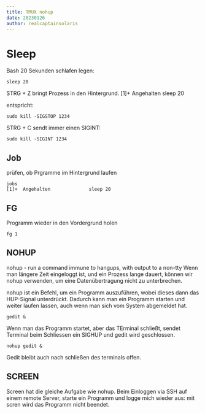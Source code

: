 ```yaml
---
title: TMUX nohup 
date: 20230126
author: realcaptainsolaris 
---
```


# Sleep
Bash 20 Sekunden schlafen legen:

    sleep 20 

STRG + Z bringt Prozess in den Hintergrund.
    [1]+  Angehalten              sleep 20

entspricht:

    sudo kill -SIGSTOP 1234

STRG + C sendt immer einen SIGINT:

    sudo kill -SIGINT 1234

## Job
prüfen, ob Prgramme im Hintergrund laufen

    jobs
    [1]+  Angehalten              sleep 20

## FG
Programm wieder in den Vordergrund holen

    fg 1

## NOHUP
nohup - run a command immune to hangups, with output to a non-tty
Wenn man längere Zeit eingeloggt ist, und ein Prozess lange dauert, 
können wir nohup verwenden, um eine Datenübertragung nicht zu unterbrechen.

nohup ist ein Befehl, um ein Programm auszuführen, wobei dieses dann das HUP-Signal unterdrückt. Dadurch kann man ein Programm starten und weiter laufen lassen, auch wenn man sich vom System abgemeldet hat.

    gedit &

Wenn man das Programm startet, aber das TErminal schließt, sendet
Terminal beim Schliessen ein SIGHUP und gedit wird geschlossen.

    nohup gedit &

Gedit bleibt auch nach schließen des terminals offen.


## SCREEN
Screen hat die gleiche Aufgabe wie nohup. Beim Einloggen via SSH auf 
einem remote Server, starte ein Programm und logge mich wieder aus: mit scren
wird das Programm nicht beendet.


